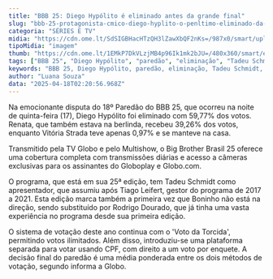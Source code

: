 ```yaml
---
title: "BBB 25: Diego Hypólito é eliminado antes da grande final"
slug: "bbb-25-protagonista-cmico-diego-hyplito-o-penltimo-eliminado-da-edio"
categoria: "SÉRIES E TV"
midia: "https://cdn.ome.lt/SdSIGBHacHTzQH3lZawXbQF2nKs=/987x0/smart/uploads/conteudo/fotos/bbb25-diego-hypolito-eliminado.jpg"
tipoMidia: "imagem"
thumb: "https://cdn.ome.lt/1EMkP7DkVLzjMB4p96Ik1mk2bJU=/480x360/smart/extras/conteudos/bbb25-diego-hypolito-eliminado-peq.jpg"
tags: ["BBB 25", "Diego Hypólito", "paredão", "eliminação", "Tadeu Schmidt", "TV Globo", "votação", "especial-BBB 25"]
keywords: "BBB 25, Diego Hypólito, paredão, eliminação, Tadeu Schmidt, TV Globo, votação"
author: "Luana Souza"
data: "2025-04-18T02:20:56.968Z"
---
```


Na emocionante disputa do 18º Paredão do BBB 25, que ocorreu na noite de quinta-feira (17), Diego Hypólito foi eliminado com 59,77% dos votos. Renata, que também estava na berlinda, recebeu 39,26% dos votos, enquanto Vitória Strada teve apenas 0,97% e se manteve na casa.

Transmitido pela TV Globo e pelo Multishow, o Big Brother Brasil 25 oferece uma cobertura completa com transmissões diárias e acesso a câmeras exclusivas para os assinantes do Globoplay e Globo.com.

O programa, que está em sua 25ª edição, tem Tadeu Schmidt como apresentador, que assumiu após Tiago Leifert, gestor do programa de 2017 a 2021. Esta edição marca também a primeira vez que Boninho não está na direção, sendo substituído por Rodrigo Dourado, que já tinha uma vasta experiência no programa desde sua primeira edição.

O sistema de votação deste ano continua com o 'Voto da Torcida', permitindo votos ilimitados. Além disso, introduziu-se uma plataforma separada para votar usando CPF, com direito a um voto por enquete. A decisão final do paredão é uma média ponderada entre os dois métodos de votação, segundo informa a Globo.